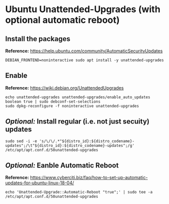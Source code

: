 # Ubuntu Unattended-Upgrades (with optional automatic reboot)
## Install the packages
**Reference:** https://help.ubuntu.com/community/AutomaticSecurityUpdates
```
DEBIAN_FRONTEND=noninteractive sudo apt install -y unattended-upgrades
```

## Enable
**Reference:** https://wiki.debian.org/UnattendedUpgrades
```
echo unattended-upgrades unattended-upgrades/enable_auto_updates boolean true | sudo debconf-set-selections
sudo dpkg-reconfigure -f noninteractive unattended-upgrades
```

## *Optional:* Install regular (i.e. not just secuity) updates
```
sudo sed -i -e 's/\/\/.*"${distro_id}:${distro_codename}-updates";/\t"${distro_id}:${distro_codename}-updates";/g' /etc/apt/apt.conf.d/50unattended-upgrades
```

## *Optional:* Eanble Automatic Reboot
**Reference:** https://www.cyberciti.biz/faq/how-to-set-up-automatic-updates-for-ubuntu-linux-18-04/
```
echo 'Unattended-Upgrade::Automatic-Reboot "true";' | sudo tee -a /etc/apt/apt.conf.d/50unattended-upgrades
```
